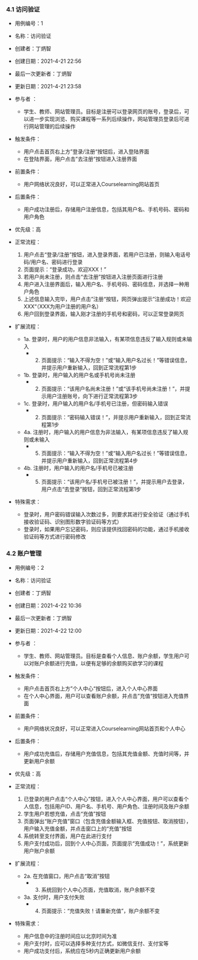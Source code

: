 ### 4.1 访问验证

- 用例编号：1
- 名称：访问验证
- 创建者：丁炳智
- 创建日期：2021-4-21 22:56
- 最后一次更新者：丁炳智
- 更新日期：2021-4-21 23:58
- 参与者 ：
  - 学生、教师、网站管理员。目标是注册可以登录网页的账号，登录后，可以进一步实现浏览、购买课程等一系列后续操作，网站管理员登录后可进行网站管理的后续操作
- 触发条件：
  - 用户点击首页右上方”登录/注册“按钮后，进入登陆界面
  - 在登陆界面，用户点击”去注册“按钮进入注册界面
- 前置条件：

  - 用户网络状况良好，可以正常进入Courselearning网站首页
- 后置条件：
  - 用户成功注册后，存储用户注册信息，包括其用户名、手机号码、密码和用户角色
- 优先级：高
- 正常流程：
  1. 用户点击“登录/注册”按钮，进入登录界面，若用户已注册，则输入电话号码/用户名、密码进行登录
  2. 页面提示：“登录成功，欢迎XXX！”
  3. 若用户尚未注册，则点击“去注册”按钮进入注册页面进行注册
  4. 用户进入注册界面后，输入用户名、手机号码、密码信息，并选择一种用户角色
  5. 上述信息输入完毕，用户点击”注册“按钮，网页弹出提示”注册成功！欢迎XXX“（XXX为用户注册的用户名）
  6. 用户回到登录界面，输入刚才注册的手机号和密码，可以正常登录网页
- 扩展流程：
  - 1a. 登录时，用户的用户信息非法输入，有某项信息违反了输入规则或未输入
    - 2. 页面提示：“输入不得为空！”或“输入用户名过长！”等错误信息，并提示用户重新输入，回到正常流程第1步
  - 1b. 登录时，用户输入的用户名或手机号尚未注册
    - 2. 页面提示：“该用户名尚未注册！”或“该手机号尚未注册！”，并提示用户注册账号，向下进行正常流程第3步
  - 1c. 登录时，用户输入的用户名/手机号已注册，但密码输入错误
    - 2. 页面提示：“密码输入错误！”，并提示用户重新输入，回到正常流程第1步
  - 4a. 注册时，用户输入的用户信息为非法输入，有某项信息违反了输入规则或未输入
    - 5. 页面提示：“输入不得为空！”或“输入用户名过长！”等错误信息，并提示用户重新输入，回到正常流程第4步
  - 4b. 注册时，用户输入的用户名/手机号已被注册
    - 5. 页面提示：“该用户名/手机号已被注册！”，并提示用户去登录，用户点击“去登录”按钮，回到正常流程第1步
- 特殊需求：
  - 登录时，用户密码错误输入次数过多，则要求其进行安全验证（通过手机接收验证码、识别图形数字验证码等方式）
  - 登录时，如果用户忘记密码，则应该提供找回密码的功能，通过手机接收验证码等方式进行密码修改

### 4.2 账户管理

- 用例编号：2
- 名称：访问验证
- 创建者：丁炳智
- 创建日期：2021-4-22 10:36
- 最后一次更新者：丁炳智
- 更新日期：2021-4-22 12:00
- 参与者 ：
  - 学生、教师、网站管理员。目标是查看个人信息、账户余额，学生用户可以对账户余额进行充值，以便有足够的余额购买欲学习的课程
- 触发条件：
  - 用户点击首页右上方”个人中心“按钮后，进入个人中心界面
  - 在个人中心界面，用户可以查看账户余额，并点击”充值“按钮进入充值界面
- 前置条件：

  - 用户网络状况良好，可以正常进入Courselearning网站首页和个人中心
- 后置条件：
  - 用户成功充值后，存储用户充值信息，包括其充值金额、充值时间等，并更新用户余额
- 优先级：高
- 正常流程：
  1. 已登录的用户点击“个人中心”按钮，进入个人中心界面，用户可以查看个人信息，包括用户ID、用户名、手机号、用户角色、注册时间及账户余额
  2. 学生用户若想充值，点击“充值”按钮
  3. 页面弹出“账户充值”窗口（包含充值金额输入框、充值按钮、取消按钮），用户输入充值金额，并点击窗口上的“充值”按钮
  4. 系统转至支付界面，用户在此进行支付
  5. 用户支付成功后，回到个人中心页面，页面提示“充值成功！”，系统更新用户账户余额
- 扩展流程：
  - 2a. 在充值窗口，用户点击“取消”按钮
    - 3. 系统回到个人中心页面，充值取消，账户余额不变
  - 3a. 支付时，用户支付失败
    - 4. 页面提示：“充值失败！请重新充值”，账户余额不变
- 特殊需求：
  - 用户信息中的注册时间应以北京时间为准
  - 用户支付时，应可以选择多种支付方式，如微信支付、支付宝等
  - 用户成功支付后，系统应在5秒内正确更新用户余额